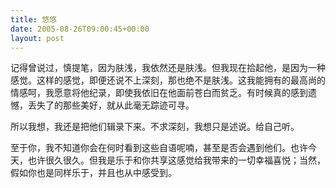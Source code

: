 ```yaml
---
title: 悠悠
date: 2005-08-26T09:00:45+00:00
layout: post
---
```

记得曾说过，慎提笔，因为肤浅，我依然还是肤浅。但我现在拾起他，是因为一种感觉。这样的感觉，即便还说不上深刻，那也绝不是肤浅。这我能拥有的最高尚的情感呵，我愿意将他纪录，即使我依旧在他面前苍白而贫乏。有时候真的感到遗憾，丢失了的那些美好，就从此毫无踪迹可寻。

所以我想，我还是把他们辑录下来。不求深刻，我想只是述说。给自己听。

至于你，我不知道你会在何时看到这些自语呢喃，甚至是否会遇到他们。也许今天，也许很久很久。但我是乐于和你共享这感觉给我带来的一切幸福喜悦；当然，假如你也是同样乐于，并且也从中感受到。
